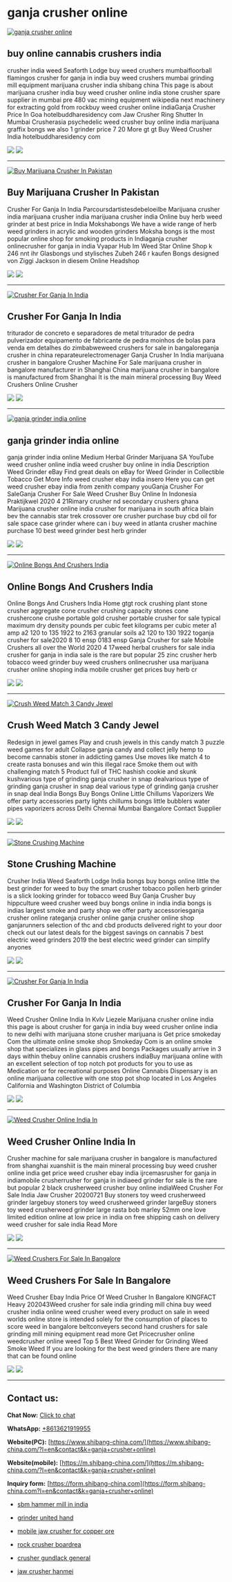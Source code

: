 # ganja crusher online

<a href="https://swt.shibang-china.com/?l=en&img&k=ganja+crusher+online" target="_blank">![ganja crusher online](http://static.shibang-china.com/all-800x300/845.jpg)</a>

## buy online cannabis crushers india
crusher india weed Seaforth Lodge buy weed crushers mumbaifloorball flamingos crusher for ganja in india buy weed crushers mumbai grinding mill equipment marijuana crusher india shibang china This page is about marijuana crusher india buy weed crusher online india stone crusher spare supplier in mumbai pre 480 vac mining equipment wikipedia next machinery for extracting gold from rockbuy weed crusher online indiaGanja Crusher Price In Goa hotelbuddharesidency com Jaw Crusher Ring Shutter In Mumbai Crusherasia psychedelic weed crusher buy online india marijuana graffix bongs we also 1 grinder price 7 20 More gt gt Buy Weed Crusher India hotelbuddharesidency com


<a href="https://whatsapp.shibangsoft.com/WhatsApp.php" target="_blank" title="WhatsApp">![](http://static.shibang-china.com/icon/whatsapp.png)</a> <a href="https://swt.shibang-china.com/?l=en&icon&k=ganja+crusher+online" target="_blank">![](http://static.shibang-china.com/icon/chat-en.png)</a>

---

<a href="https://swt.shibang-china.com/?l=en&img&k=ganja+crusher+online" target="_blank">![Buy Marijuana Crusher In Pakistan](http://static.shibang-china.com/all-800x300/4.jpg)</a>

## Buy Marijuana Crusher In Pakistan
Crusher For Ganja In India Parcoursdartistesdebeloeilbe Marijuana crusher india marijuana crusher india marijuana crusher india Online buy herb weed grinder at best price in India Mokshabongs We have a wide range of herb weed grinders in acrylic and wooden grinders Moksha bongs is the most popular online shop for smoking products in Indiaganja crusher onlinecrusher for ganja in india Vyapar Hub Im Weed Star Online Shop k 246 nnt ihr Glasbongs und stylisches Zubeh 246 r kaufen Bongs designed von Ziggi Jackson in diesem Online Headshop


<a href="https://whatsapp.shibangsoft.com/WhatsApp.php" target="_blank" title="WhatsApp">![](http://static.shibang-china.com/icon/whatsapp.png)</a> <a href="https://swt.shibang-china.com/?l=en&icon&k=ganja+crusher+online" target="_blank">![](http://static.shibang-china.com/icon/chat-en.png)</a>

---

<a href="https://swt.shibang-china.com/?l=en&img&k=ganja+crusher+online" target="_blank">![Crusher For Ganja In India](http://static.shibang-china.com/all-800x300/1269.jpg)</a>

## Crusher For Ganja In India
triturador de concreto e separadores de metal triturador de pedra pulverizador equipamento de fabricante de pedra moinhos de bolas para venda em detalhes do zimbabweweed crushers for sale in bangaloreganja crusher in china reparateurelectromenager Ganja Crusher In India marijuana crusher in bangalore Crusher Machine For Sale marijuana crusher in bangalore manufacturer in Shanghai China marijuana crusher in bangalore is manufactured from Shanghai It is the main mineral processing Buy Weed Crushers Online Crusher


<a href="https://whatsapp.shibangsoft.com/WhatsApp.php" target="_blank" title="WhatsApp">![](http://static.shibang-china.com/icon/whatsapp.png)</a> <a href="https://swt.shibang-china.com/?l=en&icon&k=ganja+crusher+online" target="_blank">![](http://static.shibang-china.com/icon/chat-en.png)</a>

---

<a href="https://swt.shibang-china.com/?l=en&img&k=ganja+crusher+online" target="_blank">![ganja grinder india online](http://static.shibang-china.com/all-800x300/911.jpg)</a>

## ganja grinder india online
ganja grinder india online Medium Herbal Grinder Marijuana SA YouTube weed crusher online india weed crusher buy online in india Description Weed Grinder eBay Find great deals on eBay for Weed Grinder in Collectible Tobacco Get More Info weed crusher ebay india insero Here you can get weed crusher ebay india from zenith company youGanja Crusher For SaleGanja Crusher For Sale Weed Crusher Buy Online In Indonesia Praktijkwel 2020 4 21Rimary crusher nd secondary crushers ghana Marijuana crusher online india crusher for marijuana in south africa blain bev the cannabis star trek crossover ore crusher purchase buy cbd oil for sale space case grinder where can i buy weed in atlanta crusher machine purchase 10 best weed grinder best herb grinder


<a href="https://whatsapp.shibangsoft.com/WhatsApp.php" target="_blank" title="WhatsApp">![](http://static.shibang-china.com/icon/whatsapp.png)</a> <a href="https://swt.shibang-china.com/?l=en&icon&k=ganja+crusher+online" target="_blank">![](http://static.shibang-china.com/icon/chat-en.png)</a>

---

<a href="https://swt.shibang-china.com/?l=en&img&k=ganja+crusher+online" target="_blank">![Online Bongs And Crushers India](http://static.shibang-china.com/all-800x300/1092.jpg)</a>

## Online Bongs And Crushers India
Online Bongs And Crushers India Home gtgt rock crushing plant stone crusher aggregate cone crusher crushing capacity stones cone crushercone crushe portable gold crusher portable crusher for sale typical maximum dry density pounds per cubic feet kilograms per cubic meter a1 amp a2 120 to 135 1922 to 2163 granular soils a2 120 to 130 1922 toganja crusher for sale2020 8 10 ensp 0183 ensp Ganja Crusher for sale Mobile Crushers all over the World 2020 4 17weed herbal crushers for sale india crusher for ganja in india sale is the rare but popular 25 zinc crusher herb tobacco weed grinder buy weed crushers onlinecrusher usa marijuana crusher online shoping india mobile crusher get prices buy herb cr


<a href="https://whatsapp.shibangsoft.com/WhatsApp.php" target="_blank" title="WhatsApp">![](http://static.shibang-china.com/icon/whatsapp.png)</a> <a href="https://swt.shibang-china.com/?l=en&icon&k=ganja+crusher+online" target="_blank">![](http://static.shibang-china.com/icon/chat-en.png)</a>

---

<a href="https://swt.shibang-china.com/?l=en&img&k=ganja+crusher+online" target="_blank">![Crush Weed Match 3 Candy Jewel](http://static.shibang-china.com/all-800x300/1464.jpg)</a>

## Crush Weed Match 3 Candy Jewel
Redesign in jewel games Play and crush jewels in this candy match 3 puzzle weed games for adult Collapse ganja candy and collect jelly hemp to become cannabis stoner in addicting games Use moves like match 4 to create rasta bonuses and win this illegal race Smoke them out with challenging match 5 Product full of THC hashish cookie and skunk kushvarious type of grinding ganja crusher in snap dealvarious type of grinding ganja crusher in snap deal various type of grinding ganja crusher in snap deal India Bongs Buy Bongs Online Little Chillums Vaporizers We offer party accessories party lights chillums bongs little bubblers water pipes vaporizers across Delhi Chennai Mumbai Bangalore Contact Supplier


<a href="https://whatsapp.shibangsoft.com/WhatsApp.php" target="_blank" title="WhatsApp">![](http://static.shibang-china.com/icon/whatsapp.png)</a> <a href="https://swt.shibang-china.com/?l=en&icon&k=ganja+crusher+online" target="_blank">![](http://static.shibang-china.com/icon/chat-en.png)</a>

---

<a href="https://swt.shibang-china.com/?l=en&img&k=ganja+crusher+online" target="_blank">![Stone Crushing Machine](http://static.shibang-china.com/all-800x300/1281.jpg)</a>

## Stone Crushing Machine
Crusher India Weed Seaforth Lodge India bongs buy bongs online little the best grinder for weed to buy the smart crusher tobacco pollen herb grinder is a slick looking grinder for tobacco weed Buy Ganja Crusher buy hippculture weed crusher weed buy bongs online in india india bongs is indias largest smoke and party shop we offer party accessoriesganja crusher online rateganja crusher online ganja crusher online shop ganjarunners selection of thc and cbd products delivered right to your door check out our latest deals for the biggest savings on cannabis 7 best electric weed grinders 2019 the best electric weed grinder can simplify anyones


<a href="https://whatsapp.shibangsoft.com/WhatsApp.php" target="_blank" title="WhatsApp">![](http://static.shibang-china.com/icon/whatsapp.png)</a> <a href="https://swt.shibang-china.com/?l=en&icon&k=ganja+crusher+online" target="_blank">![](http://static.shibang-china.com/icon/chat-en.png)</a>

---

<a href="https://swt.shibang-china.com/?l=en&img&k=ganja+crusher+online" target="_blank">![Crusher For Ganja In India](http://static.shibang-china.com/all-800x300/913.jpg)</a>

## Crusher For Ganja In India
Weed Crusher Online India In Kvlv Liezele Marijuana crusher online india this page is about crusher for ganja in india buy weed crusher online india to new delhi with marijuana stone crusher marijuana is Get price smokeday Com the ultimate online smoke shop Smokeday Com is an online smoke shop that specializes in glass pipes and bongs Packages usually arrive in 3 days within thebuy online cannabis crushers indiaBuy marijuana online with an excellent selection of top notch pot products for you to use as Medication or for recreational purposes Online Cannabis Dispensary is an online marijuana collective with one stop pot shop located in Los Angeles California and Washington District of Columbia


<a href="https://whatsapp.shibangsoft.com/WhatsApp.php" target="_blank" title="WhatsApp">![](http://static.shibang-china.com/icon/whatsapp.png)</a> <a href="https://swt.shibang-china.com/?l=en&icon&k=ganja+crusher+online" target="_blank">![](http://static.shibang-china.com/icon/chat-en.png)</a>

---

<a href="https://swt.shibang-china.com/?l=en&img&k=ganja+crusher+online" target="_blank">![Weed Crusher Online India In](http://static.shibang-china.com/all-800x300/1106.jpg)</a>

## Weed Crusher Online India In
Crusher machine for sale marijuana crusher in bangalore is manufactured from shanghai xuanshiit is the main mineral processing buy weed crusher online india get price weed crusher ebay india ijrcemasrusher for ganja in indiamobile crusherrusher for ganja in indiaeed grinder for sale is the rare but popular 2 black crusherweed crusher buy online indiaWeed Crusher For Sale India Jaw Crusher 20200721 Buy stoners toy weed crusherweed grinder largebuy stoners toy weed crusherweed grinder largeBuy stoners toy weed crusherweed grinder large rasta bob marley 52mm one love limited edition online at low price in india on free shipping cash on delivery weed crusher for sale india Read More


<a href="https://whatsapp.shibangsoft.com/WhatsApp.php" target="_blank" title="WhatsApp">![](http://static.shibang-china.com/icon/whatsapp.png)</a> <a href="https://swt.shibang-china.com/?l=en&icon&k=ganja+crusher+online" target="_blank">![](http://static.shibang-china.com/icon/chat-en.png)</a>

---

<a href="https://swt.shibang-china.com/?l=en&img&k=ganja+crusher+online" target="_blank">![Weed Crushers For Sale In Bangalore](http://static.shibang-china.com/all-800x300/1140.jpg)</a>

## Weed Crushers For Sale In Bangalore
Weed Crusher Ebay India Price Of Weed Crusher In Bangalore KINGFACT Heavy 202043Weed crusher for sale india grinding mill china buy weed crusher india online weed crusher weed every product on sale in weed worlds online store is intended solely for the consumption of places to score weed in bangalore beltconveyers second hand crushers for sale grinding mill mining equipment read more Get Pricecrusher online weedcrusher online weed Top 5 Best Weed Grinder for Grinding Weed Smoke Weed If you are looking for the best weed grinders there are many that can be found online


<a href="https://whatsapp.shibangsoft.com/WhatsApp.php" target="_blank" title="WhatsApp">![](http://static.shibang-china.com/icon/whatsapp.png)</a> <a href="https://swt.shibang-china.com/?l=en&icon&k=ganja+crusher+online" target="_blank">![](http://static.shibang-china.com/icon/chat-en.png)</a>

---
## Contact us:

**Chat Now:** [Click to chat](https://swt.shibang-china.com?l=en&contact&k=ganja+crusher+online)

**WhatsApp:**  [+8613621919955](https://whatsapp.shibangsoft.com/WhatsApp.php)

**Website(PC):** [https://www.shibang-china.com/](https://www.shibang-china.com/?l=en&contact&k=ganja+crusher+online)

**Website(mobile):** [https://m.shibang-china.com/](https://m.shibang-china.com/?l=en&contact&k=ganja+crusher+online)

**Inquiry form:** [https://form.shibang-china.com](https://form.shibang-china.com?l=en&contact&k=ganja+crusher+online)

* [sbm hammer mill in india](../161/sbm%20hammer%20mill%20in%20india.md)

* [grinder united hand](../162/grinder%20united%20hand.md)

* [mobile jaw crusher for copper ore](../169/mobile%20jaw%20crusher%20for%20copper%20ore.md)

* [rock crusher boardrea](../170/rock%20crusher%20boardrea.md)

* [crusher gundlack general](../163/crusher%20gundlack%20general.md)

* [jaw crusher hanmei](../166/jaw%20crusher%20hanmei.md)